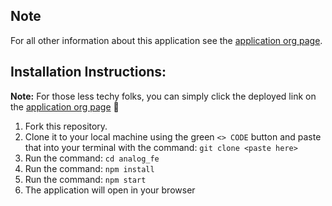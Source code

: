 ## Note
For all other information about this application see the [application org page](https://github.com/analog-m4).

## Installation Instructions:

**Note:** For those less techy folks, you can simply click the deployed link on the [application org page](https://github.com/analog-m4) 🥳

1. Fork this repository.
2. Clone it to your local machine using the green `<> CODE` button and paste that into your terminal with the command: `git clone <paste here>`
3. Run the command: `cd analog_fe`
4. Run the command: `npm install`
5. Run the command: `npm start`
6. The application will open in your browser
